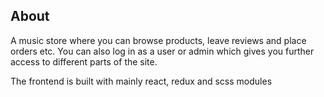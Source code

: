 ## About
A music store where you can browse products, leave reviews and place orders etc. You can also log in as a user or admin which gives you further access to different parts of the site.      

The frontend is built with mainly react, redux and scss modules


